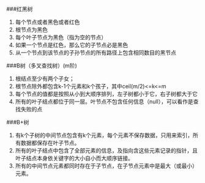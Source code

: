 ###红黑树
1. 每个节点或者黑色或者红色
2. 根节点为黑色
3. 每个叶子节点为黑色（指为空的节点）
4. 如果一个节点是红色，那么它的子节点必是黑色
5. 从一个节点到该节点的子孙节点的所有路径上包含相同数目的黑节点

###B树（多叉查找树）(m阶)
1. 根结点至少有两个子女；
2. 根节点除外都包含k-1个元素和k个孩子，其中ceil(m/2)<=k<=m
3. 每个节点的值都是按照从小到大顺序排列，左子树都小于它，右子树都大于它
4. 所有的叶子结点都位于同一层。叶节点不包含任何信息（null），可以看作是查找失败的点

###B+树
1. 有k个子树的中间节点包含有k个元素，每个元素不保存数据，只用来索引，所有数据都保存在叶子节点。
2. 所有的叶子结点中包含了全部元素的信息，及指向含这些元素记录的指针，且叶子结点本身依关键字的大小自小而大顺序链接。
3. 所有的中间节点元素都同时存在于子节点，在子节点元素中是最大（或最小）元素。